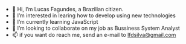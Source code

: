 - 👋 Hi, I’m Lucas Fagundes, a Brazilian citizen.
- 👀 I’m interested in learing how to develop using new technologies
- 🌱 I’m currently learning JavaScript
- 💞️ I’m looking to collaborate on my job as Bussiness System Analyst
- 📫 if you want do reach me, send an e-mail to lfdsilva@gmail.com

<!---
lfagundes21/lfagundes21 is a ✨ special ✨ repository because its `README.md` (this file) appears on your GitHub profile.
You can click the Preview link to take a look at your changes.
--->
